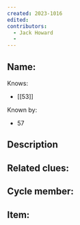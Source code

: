 ```yaml
---
created: 2023-1016
edited:
contributors:
  - Jack Howard
  - 
---
```


Name:
- 

Knows:
- [[53]]

Known by:
- 57

Description
- 

Related clues:
- 
Cycle member:
- 
Item:
- 




